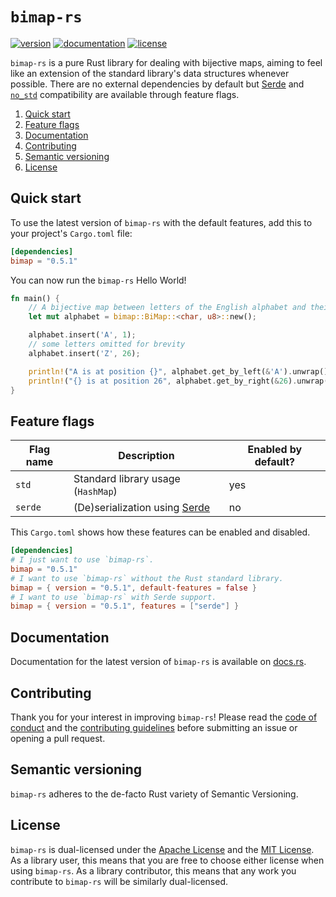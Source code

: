 # `bimap-rs`

<!-- badges -->
[![version][version badge]][lib.rs]
[![documentation][documentation badge]][docs.rs]
[![license][license badge]](#license)


`bimap-rs` is a pure Rust library for dealing with bijective maps, aiming to
feel like an extension of the standard library's data structures whenever
possible. There are no external dependencies by default but [Serde] and
[`no_std`] compatibility are available through feature flags.

1. [Quick start](#quick-start)
1. [Feature flags](#feature-flags)
1. [Documentation](#documentation)
1. [Contributing](#contributing)
1. [Semantic versioning](#semantic-versioning)
1. [License](#license)

## Quick start

To use the latest version of `bimap-rs` with the default features, add this to
your project's `Cargo.toml` file:

```toml
[dependencies]
bimap = "0.5.1"
```

You can now run the `bimap-rs` Hello World!

```rust
fn main() {
    // A bijective map between letters of the English alphabet and their positions.
    let mut alphabet = bimap::BiMap::<char, u8>::new();

    alphabet.insert('A', 1);
    // some letters omitted for brevity
    alphabet.insert('Z', 26);

    println!("A is at position {}", alphabet.get_by_left(&'A').unwrap());
    println!("{} is at position 26", alphabet.get_by_right(&26).unwrap());
}
```

## Feature flags

| Flag name | Description                        | Enabled by default? |
| ---       | ---                                | ---                 |
| `std`     | Standard library usage (`HashMap`) | yes                 |
| `serde`   | (De)serialization using [Serde]    | no                  |

This `Cargo.toml` shows how these features can be enabled and disabled.

```toml
[dependencies]
# I just want to use `bimap-rs`.
bimap = "0.5.1"
# I want to use `bimap-rs` without the Rust standard library.
bimap = { version = "0.5.1", default-features = false }
# I want to use `bimap-rs` with Serde support.
bimap = { version = "0.5.1", features = ["serde"] }
```

## Documentation

Documentation for the latest version of `bimap-rs` is available on [docs.rs].

## Contributing

Thank you for your interest in improving `bimap-rs`! Please read the [code of
conduct] and the [contributing guidelines] before submitting an issue or
opening a pull request.

## Semantic versioning

`bimap-rs` adheres to the de-facto Rust variety of Semantic Versioning.

## License

`bimap-rs` is dual-licensed under the [Apache License] and the [MIT License].
As a library user, this means that you are free to choose either license when
using `bimap-rs`. As a library contributor, this means that any work you
contribute to `bimap-rs` will be similarly dual-licensed.

<!-- external links -->
[docs.rs]: https://docs.rs/bimap/
[lib.rs]: https://lib.rs/crates/bimap
[`no_std`]: https://rust-embedded.github.io/book/intro/no-std.html
[Serde]: https://serde.rs/

<!-- local files -->
[Apache License]: LICENSE_APACHE
[code of conduct]: CODE_OF_CONDUCT.md
[contributing guidelines]: CONTRIBUTING.md
[MIT License]: LICENSE_MIT

<!-- static badge images (all purple) -->
[documentation badge]: https://img.shields.io/static/v1?label=documentation&message=docs.rs&color=blueviolet
[license badge]: https://img.shields.io/static/v1?label=license&message=Apache-2.0/MIT&color=blueviolet
[version badge]: https://img.shields.io/static/v1?label=latest%20version&message=lib.rs&color=blueviolet
